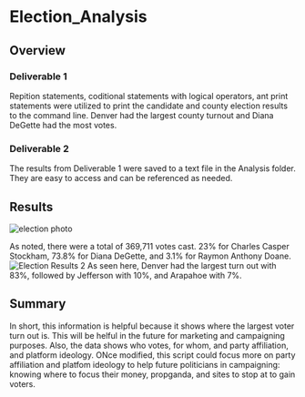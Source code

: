 # Election_Analysis

## Overview

### Deliverable 1 
Repition statements, coditional statements with logical operators, ant print statements were utilized to print the candidate and county election results to the command line. Denver had the largest county turnout and Diana DeGette had the most votes. 

### Deliverable 2
The results from Deliverable 1 were saved to a text file in the Analysis folder. They are easy to access and can be referenced as needed.

## Results
![election photo](https://user-images.githubusercontent.com/97324372/179420047-727ba164-47da-40ad-a656-78571e263232.png)

As noted, there were a total of 369,711 votes cast. 23% for Charles Casper Stockham, 73.8% for Diana DeGette, and 3.1% for Raymon Anthony Doane. 
![Election Results 2](https://user-images.githubusercontent.com/97324372/179420684-6cb472ef-7ccd-4353-a386-917ec9cccc10.png)
As seen here, Denver had the largest turn out with 83%, followed by Jefferson with 10%, and Arapahoe with 7%. 

## Summary
In short, this information is helpful because it shows where the largest voter turn out is. This will be helful in the future for marketing and campaigning purposes. Also, the data shows who votes, for whom, and party affiliation, and platform ideology. ONce modified, this script could focus more on party affiliation and platfom ideology to help future politicians in campaigning: knowing where to focus their money, propganda, and sites to stop at to gain voters.  

